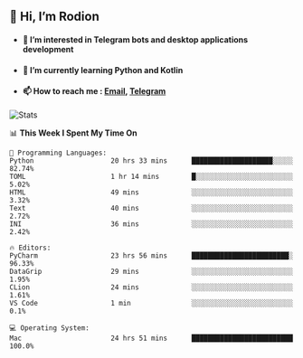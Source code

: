 ## 👋 Hi, I’m Rodion
- #### 👀 I’m interested in Telegram bots and desktop applications development
- #### 🌱 I’m currently learning Python and Kotlin
- #### 📫 How to reach me : [Email](mailto:me@lavn.ml), [Telegram](https://t.me/fast_geek)

![Stats](https://github-readme-stats.vercel.app/api?username=fast-geek&show_icons=true&theme=react&hide=issues&count_private=true&layout=compact)


<!--START_SECTION:waka-->
📊 **This Week I Spent My Time On** 

```text
💬 Programming Languages: 
Python                   20 hrs 33 mins      ████████████████████░░░░░   82.74% 
TOML                     1 hr 14 mins        █░░░░░░░░░░░░░░░░░░░░░░░░   5.02% 
HTML                     49 mins             ░░░░░░░░░░░░░░░░░░░░░░░░░   3.32% 
Text                     40 mins             ░░░░░░░░░░░░░░░░░░░░░░░░░   2.72% 
INI                      36 mins             ░░░░░░░░░░░░░░░░░░░░░░░░░   2.42%

🔥 Editors: 
PyCharm                  23 hrs 56 mins      ████████████████████████░   96.33% 
DataGrip                 29 mins             ░░░░░░░░░░░░░░░░░░░░░░░░░   1.95% 
CLion                    24 mins             ░░░░░░░░░░░░░░░░░░░░░░░░░   1.61% 
VS Code                  1 min               ░░░░░░░░░░░░░░░░░░░░░░░░░   0.1%

💻 Operating System: 
Mac                      24 hrs 51 mins      █████████████████████████   100.0%

```


<!--END_SECTION:waka-->
